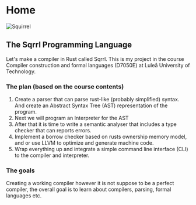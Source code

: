 # Home

![Squirrel](https://raw.githubusercontent.com/Aleman778/sqrrl-lang/master/logo.png)

## The Sqrrl Programming Language

Let's make a compiler in Rust called Sqrrl. This is my project in the course Compiler construction and formal languages \(D7050E\) at Luleå University of Technology.

### The plan \(based on the course contents\)

1. Create a parser that can parse rust-like \(probably simplified\) syntax. And create an Abstract Syntax Tree \(AST\) representation of the program.
2. Next we will program an Interpreter for the AST
3. After that it is time to write a semantic analyser that includes a type checker that can reports errors.
4. Implement a borrow checker based on rusts ownership memory model, and or use LLVM to optimize and generate machine code.
5. Wrap everything up and integrate a simple command line interface \(CLI\) to the compiler and interpreter.

### The goals

Creating a working compiler however it is not suppose to be a perfect compiler, the overall goal is to learn about compilers, parsing, formal languages etc.

